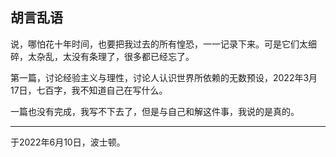 ## 胡言乱语

说，哪怕花十年时间，也要把我过去的所有惶恐，一一记录下来。可是它们太细碎，太杂乱，太没有条理了，很多都已经忘了。

第一篇，讨论经验主义与理性，讨论人认识世界所依赖的无数预设，2022年3月17日，七百字，我不知道自己在写什么。

一篇也没有完成，我写不下去了，但是与自己和解这件事，我说的是真的。



------

于2022年6月10日，波士顿。
